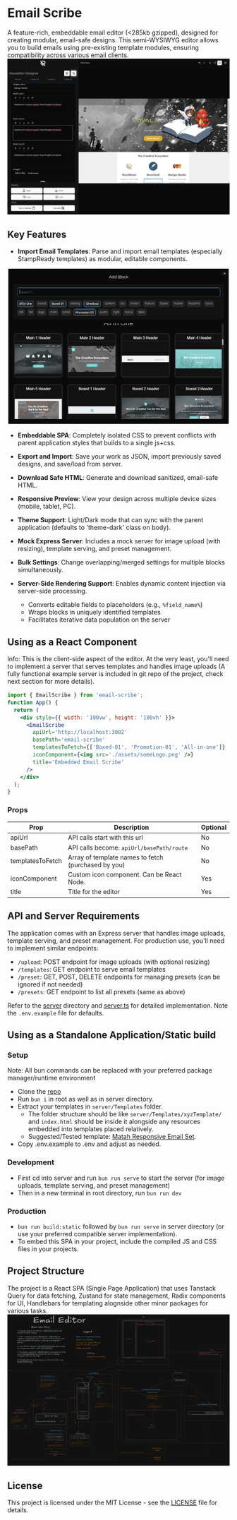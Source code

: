 # Email Scribe

A feature-rich, embeddable email editor (<285kb gzipped), designed for creating modular, email-safe designs. This semi-WYSIWYG editor allows you to build emails using pre-existing template modules, ensuring compatibility across various email clients.
![Email Editor](docs/Primary.png)

## Key Features

- **Import Email Templates**: Parse and import email templates (especially StampReady templates) as modular, editable components.

<div align="center"><img src="docs/AddModules.png" width="500" alt="Add Block"></div>

- **Embeddable SPA**: Completely isolated CSS to prevent conflicts with parent application styles that builds to a single js+css.

- **Export and Import**: Save your work as JSON, import previously saved designs, and save/load from server.

- **Download Safe HTML**: Generate and download sanitized, email-safe HTML.

- **Responsive Preview**: View your design across multiple device sizes (mobile, tablet, PC).

- **Theme Support**: Light/Dark mode that can sync with the parent application (defaults to 'theme-dark' class on body).

- **Mock Express Server**: Includes a mock server for image upload (with resizing), template serving, and preset management.

- **Bulk Settings**: Change overlapping/merged settings for multiple blocks simultaneously.

- **Server-Side Rendering Support**: Enables dynamic content injection via server-side processing.
  - Converts editable fields to placeholders (e.g., `%field_name%`)
  - Wraps blocks in uniquely identified templates
  - Facilitates iterative data population on the server

<!-- <div align="center"><img src="docs/SSR.png" width="500" alt="SSR Support"></div> -->

## Using as a React Component

Info: This is the client-side aspect of the editor. At the very least, you'll need to implement a server that serves templates and handles image uploads (A fully functional example server is included in git repo of the project, check next section for more details).

```jsx
import { EmailScribe } from 'email-scribe';
function App() {
  return (
    <div style={{ width: '100vw', height: '100vh' }}>
      <EmailScribe
        apiUrl='http://localhost:3002'
        basePath='email-scribe'
        templatesToFetch={['Boxed-01', 'Promotion-01', 'All-in-one']}
        iconComponent={<img src='./assets/someLogo.png' />}
        title='Embedded Email Scribe'
      />
    </div>
  );
}
```

### Props

| Prop             | Description                                         | Optional |
| ---------------- | --------------------------------------------------- | -------- |
| apiUrl           | API calls start with this url                       | No       |
| basePath         | API calls become: `apiUrl/basePath/route`           | No       |
| templatesToFetch | Array of template names to fetch (purchased by you) | No       |
| iconComponent    | Custom icon component. Can be React Node.           | Yes      |
| title            | Title for the editor                                | Yes      |

## API and Server Requirements

The application comes with an Express server that handles image uploads, template serving, and preset management. For production use, you'll need to implement similar endpoints:

- `/upload`: POST endpoint for image uploads (with optional resizing)
- `/templates`: GET endpoint to serve email templates
- `/preset`: GET, POST, DELETE endpoints for managing presets (can be ignored if not needed)
- `/presets`: GET endpoint to list all presets (same as above)

Refer to the [server](https://github.com/royal-road/email-scribe/tree/main/server) directory and [server.ts](https://github.com/royal-road/email-scribe/blob/main/server/server.ts) for detailed implementation. Note the `.env.example` file for defaults.

## Using as a Standalone Application/Static build

### Setup

Note: All bun commands can be replaced with your preferred package manager/runtime environment

- Clone the [repo](https://github.com/royal-road/email-scribe)
- Run `bun i` in root as well as in server directory.
- Extract your templates in `server/Templates` folder.
  - The folder structure should be like `server/Templates/xyzTemplate/` and `index.html` should be inside it alongside any resources embedded into templates placed relatively.
  - Suggested/Tested template: [Matah Responsive Email Set](https://themeforest.net/item/matah-responsive-email-set/10569882).
- Copy .env.example to .env and adjust as needed.

### Development

- First cd into server and run `bun run serve` to start the server (for image uploads, template serving, and preset management)
- Then in a new terminal in root directory, run `bun run dev`

### Production

- `bun run build:static` followed by `bun run serve` in server directory (or use your preferred compatible server implementation).
- To embed this SPA in your project, include the compiled JS and CSS files in your projects.

## Project Structure

The project is a React SPA (Single Page Application) that uses Tanstack Query for data fetching, Zustand for state management, Radix components for UI, Handlebars for templating alognside other minor packages for various tasks.
![Project Structure](docs/ProjectStructure.png)

## License

This project is licensed under the MIT License - see the [LICENSE](LICENSE) file for details.
